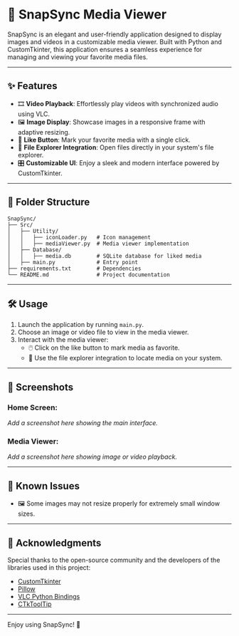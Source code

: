 # 📸 SnapSync Media Viewer

SnapSync is an elegant and user-friendly application designed to display images and videos in a customizable media viewer. Built with Python and CustomTkinter, this application ensures a seamless experience for managing and viewing your favorite media files.

---

## ✨ Features

- 🎞️ **Video Playback**: Effortlessly play videos with synchronized audio using VLC.
- 🖼️ **Image Display**: Showcase images in a responsive frame with adaptive resizing.
- 💖 **Like Button**: Mark your favorite media with a single click.
- 📂 **File Explorer Integration**: Open files directly in your system's file explorer.
- 🎛️ **Customizable UI**: Enjoy a sleek and modern interface powered by CustomTkinter.

---

## 📂 Folder Structure

```
SnapSync/
├── Src/
│   ├── Utility/
│   │   ├── iconLoader.py   # Icon management
│   │   ├── mediaViewer.py  # Media viewer implementation
│   ├── Database/
│   │   ├── media.db        # SQLite database for liked media
│   ├── main.py             # Entry point
├── requirements.txt        # Dependencies
└── README.md               # Project documentation
```

---

## 🛠️ Usage

1. Launch the application by running `main.py`.
2. Choose an image or video file to view in the media viewer.
3. Interact with the media viewer:
   - 🖱️ Click on the like button to mark media as favorite.
   - 📂 Use the file explorer integration to locate media on your system.

---

## 📸 Screenshots

### Home Screen:
_Add a screenshot here showing the main interface._

### Media Viewer:
_Add a screenshot here showing image or video playback._

---

## 🐞 Known Issues

- 🖼️ Some images may not resize properly for extremely small window sizes.

---

## 🎉 Acknowledgments

Special thanks to the open-source community and the developers of the libraries used in this project:

- [CustomTkinter](https://github.com/TomSchimansky/CustomTkinter)
- [Pillow](https://python-pillow.org/)
- [VLC Python Bindings](https://wiki.videolan.org/Python_bindings/)
- [CTkToolTip](https://github.com/TomSchimansky/CTkToolTip)

---

Enjoy using SnapSync! 🎉

